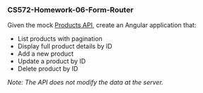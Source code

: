 ### CS572-Homework-06-Form-Router
Given the mock [Products API](https://dummyjson.com/docs/products), create an Angular application that:
* List products with pagination
* Display full product details by ID
* Add a new product
* Update a product by ID
* Delete product by ID

*Note: The API does not modify the data at the server.*
